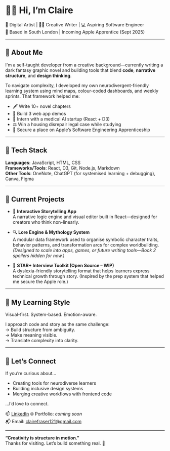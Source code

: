 # 👋🏽 Hi, I’m Claire

🎨 Digital Artist | ✍🏽 Creative Writer | 💻 Aspiring Software Engineer  
📍 Based in South London | Incoming Apple Apprentice (Sept 2025)

---

## 🌱 About Me

I'm a self-taught developer from a creative background—currently writing a dark fantasy graphic novel and building tools that blend **code**, **narrative structure**, and **design thinking**.

To navigate complexity, I developed my own neurodivergent-friendly learning system using mind maps, colour-coded dashboards, and weekly sprints. That framework helped me:

- 🖋️ Write 10+ novel chapters  
- 🧠 Build 3 web app demos 
- 💼 Intern with a medical AI startup (React + D3)  
- ⚖️ Win a housing disrepair legal case while studying  
- 🍏 Secure a place on Apple’s Software Engineering Apprenticeship

---

## 🔧 Tech Stack

**Languages**: JavaScript, HTML, CSS  
**Frameworks/Tools**: React, D3, Git, Node.js, Markdown  
**Other Tools**: OneNote, ChatGPT (for systemised learning + debugging), Canva, Figma

---

## 🔭 Current Projects

- 🧠 **Interactive Storytelling App**  
  A narrative logic engine and visual editor built in React—designed for creators who think non-linearly.

- 🔍 **Lore Engine & Mythology System**  
  A modular data framework used to organise symbolic character traits, behavior patterns, and transformation arcs for complex worldbuilding. *(Designed to scale into apps, games, or future writing tools—Book 2 spoilers hidden for now.)*

- 🧰 **STAR+ Interview Toolkit (Open Source – WIP)**  
  A dyslexia-friendly storytelling format that helps learners express technical growth through story. (Inspired by the prep system that helped me secure the Apple role.)

---

## 🔁 My Learning Style

Visual-first. System-based. Emotion-aware.

I approach code and story as the same challenge:  
→ Build structure from ambiguity.  
→ Make meaning visible.  
→ Translate complexity into clarity.

---

## 💬 Let’s Connect

If you’re curious about...

- Creating tools for neurodiverse learners  
- Building inclusive design systems  
- Merging creative workflows with frontend code

...I’d love to connect.

📫 [LinkedIn]([https://www.linkedin.com/in/claire-fraser121/](https://www.linkedin.com/in/claire-fraser-5a9230280/))  
🌐 Portfolio: *coming soon*  
📬 Email: clairefraser121@gmail.com

---

**“Creativity is structure in motion.”**  
Thanks for visiting. Let’s build something real. 🚀



<!---
ClaireFraser121/ClaireFraser121 is a ✨ special ✨ repository because its `README.md` (this file) appears on your GitHub profile.
You can click the Preview link to take a look at your changes.
--->
